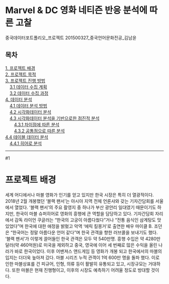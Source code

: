 # Marvel & DC 영화 네티즌 반응 분석에 따른 고찰	
중국데이터포트폴리오_프로젝트	
201500327_중국언어문화전공_김남윤

## 목차
[1. 프로젝트 배경](#1)  
[2. 프로젝트 목적](#2.)  
[3. 프로젝트 진행 방법](#3.)   
　[3.1 데이터 수집 계획](#3.1)  
　[3.2 데이터 수집 과정](#3.2)      
[4. 데이터 분석](#4.)  
　[4.1 데이터 분석 방법](#4.1)  
　[4.2 시각화데이터 분석](#4.2)  
　[4.3 시각화데이터 분석을 기반으로한 점진적 분석](#4.3)  
　　[4.3.1 차이점에 따른 분석](#4.3.1)  
　　[4.3.2 공통점으로 따른 분석](#4.3.2)  
[4.4 테이블 데이터 분석](#4.4)  
　[4.4.1 히어로 분석](#4.4.1)  
 ___
 #1  
# 프로젝트 배경 
세계 어디에서나 마블 영화가 인기를 얻고 있지만 한국 시장은 특히 더 열광적이다. 2018년 2월 개봉했던 ‘블랙 팬서’는 아시아 지역 전체 언론사와 갖는 기자간담회를 서울에서 열었다. ‘블랙 팬서’의 주요 촬영지 중 하나가 부산 광안리 일대였기 때문이기도 하지만, 한국이 마블 슈퍼히어로 영화의 흥행에 큰 역할을 담당하고 있다. 기자간담회 자리에서 감독 라이언 쿠글러는 “한국의 고궁이 아름다웠다”거나 “전통 음식인 삼계탕도 맛있었다”며 한국에 대한 애정을 밝혔고 악역 ‘에릭 킬몽거’로 출연한 배우 마이클 B. 조던은 “한국어는 정말 아름다운 언어 같다”며 한국 관객을 향한 러브콜을 보내기도 했다. ‘블랙 팬서’가 이렇게 끌어들인 한국 관객은 모두 약 540만명. 흥행 수입은 약 4280만달러(약 460억원)로 미국을 제외하고 중국, 영국에 이어 세 번째로 많은 수익을 올린 나라가 바로 한국이었다.
이후 어밴져스 앤드게임 등 영화가 개봉 되고 한국에서의 마블의 입지는 더더욱 높아져 갔다. 마블 시리즈 누적 관객이 1억 600만 명을 돌파 했다. 이로 인한 마블상표를 건 피규어, 인형, 의류 등이 활발히 유통되고 있고, 시장규모는 거대하다. 
또한 마블은 현재 진행형이고, 이후의 시장도 예측하기 어려울 정도로 방대할 것이다. 
